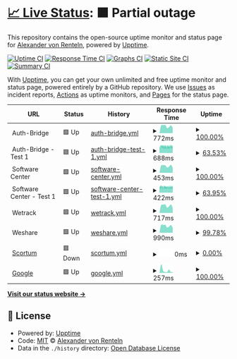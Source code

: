# [📈 Live Status](https://herrphon.github.io/upptime): <!--live status--> **🟧 Partial outage**

This repository contains the open-source uptime monitor and status page for [Alexander von Renteln](https://herrphon.github.io/upptime), powered by [Upptime](https://github.com/upptime/upptime).

[![Uptime CI](https://github.com/herrphon/upptime/workflows/Uptime%20CI/badge.svg)](https://github.com/herrphon/upptime/actions?query=workflow%3A%22Uptime+CI%22)
[![Response Time CI](https://github.com/herrphon/upptime/workflows/Response%20Time%20CI/badge.svg)](https://github.com/herrphon/upptime/actions?query=workflow%3A%22Response+Time+CI%22)
[![Graphs CI](https://github.com/herrphon/upptime/workflows/Graphs%20CI/badge.svg)](https://github.com/herrphon/upptime/actions?query=workflow%3A%22Graphs+CI%22)
[![Static Site CI](https://github.com/herrphon/upptime/workflows/Static%20Site%20CI/badge.svg)](https://github.com/herrphon/upptime/actions?query=workflow%3A%22Static+Site+CI%22)
[![Summary CI](https://github.com/herrphon/upptime/workflows/Summary%20CI/badge.svg)](https://github.com/herrphon/upptime/actions?query=workflow%3A%22Summary+CI%22)

With [Upptime](https://upptime.js.org), you can get your own unlimited and free uptime monitor and status page, powered entirely by a GitHub repository. We use [Issues](https://github.com/herrphon/upptime/issues) as incident reports, [Actions](https://github.com/herrphon/upptime/actions) as uptime monitors, and [Pages](https://herrphon.github.io/upptime) for the status page.

<!--start: status pages-->
<!-- This summary is generated by Upptime (https://github.com/upptime/upptime) -->
<!-- Do not edit this manually, your changes will be overwritten -->
<!-- prettier-ignore -->
| URL | Status | History | Response Time | Uptime |
| --- | ------ | ------- | ------------- | ------ |
| <img alt="" src="https://icons.duckduckgo.com/ip3/null.ico" height="13"> Auth-Bridge | 🟩 Up | [auth-bridge.yml](https://github.com/herrphon/upptime/commits/HEAD/history/auth-bridge.yml) | <details><summary><img alt="Response time graph" src="./graphs/auth-bridge/response-time-week.png" height="20"> 772ms</summary><br><a href="https://upptime.phon.name/history/auth-bridge"><img alt="Response time 571" src="https://img.shields.io/endpoint?url=https%3A%2F%2Fraw.githubusercontent.com%2Fherrphon%2Fupptime%2FHEAD%2Fapi%2Fauth-bridge%2Fresponse-time.json"></a><br><a href="https://upptime.phon.name/history/auth-bridge"><img alt="24-hour response time 607" src="https://img.shields.io/endpoint?url=https%3A%2F%2Fraw.githubusercontent.com%2Fherrphon%2Fupptime%2FHEAD%2Fapi%2Fauth-bridge%2Fresponse-time-day.json"></a><br><a href="https://upptime.phon.name/history/auth-bridge"><img alt="7-day response time 772" src="https://img.shields.io/endpoint?url=https%3A%2F%2Fraw.githubusercontent.com%2Fherrphon%2Fupptime%2FHEAD%2Fapi%2Fauth-bridge%2Fresponse-time-week.json"></a><br><a href="https://upptime.phon.name/history/auth-bridge"><img alt="30-day response time 751" src="https://img.shields.io/endpoint?url=https%3A%2F%2Fraw.githubusercontent.com%2Fherrphon%2Fupptime%2FHEAD%2Fapi%2Fauth-bridge%2Fresponse-time-month.json"></a><br><a href="https://upptime.phon.name/history/auth-bridge"><img alt="1-year response time 603" src="https://img.shields.io/endpoint?url=https%3A%2F%2Fraw.githubusercontent.com%2Fherrphon%2Fupptime%2FHEAD%2Fapi%2Fauth-bridge%2Fresponse-time-year.json"></a></details> | <details><summary><a href="https://upptime.phon.name/history/auth-bridge">100.00%</a></summary><a href="https://upptime.phon.name/history/auth-bridge"><img alt="All-time uptime 97.87%" src="https://img.shields.io/endpoint?url=https%3A%2F%2Fraw.githubusercontent.com%2Fherrphon%2Fupptime%2FHEAD%2Fapi%2Fauth-bridge%2Fuptime.json"></a><br><a href="https://upptime.phon.name/history/auth-bridge"><img alt="24-hour uptime 100.00%" src="https://img.shields.io/endpoint?url=https%3A%2F%2Fraw.githubusercontent.com%2Fherrphon%2Fupptime%2FHEAD%2Fapi%2Fauth-bridge%2Fuptime-day.json"></a><br><a href="https://upptime.phon.name/history/auth-bridge"><img alt="7-day uptime 100.00%" src="https://img.shields.io/endpoint?url=https%3A%2F%2Fraw.githubusercontent.com%2Fherrphon%2Fupptime%2FHEAD%2Fapi%2Fauth-bridge%2Fuptime-week.json"></a><br><a href="https://upptime.phon.name/history/auth-bridge"><img alt="30-day uptime 100.00%" src="https://img.shields.io/endpoint?url=https%3A%2F%2Fraw.githubusercontent.com%2Fherrphon%2Fupptime%2FHEAD%2Fapi%2Fauth-bridge%2Fuptime-month.json"></a><br><a href="https://upptime.phon.name/history/auth-bridge"><img alt="1-year uptime 95.97%" src="https://img.shields.io/endpoint?url=https%3A%2F%2Fraw.githubusercontent.com%2Fherrphon%2Fupptime%2FHEAD%2Fapi%2Fauth-bridge%2Fuptime-year.json"></a></details>
| <img alt="" src="https://icons.duckduckgo.com/ip3/null.ico" height="13"> Auth-Bridge - Test 1 | 🟩 Up | [auth-bridge-test-1.yml](https://github.com/herrphon/upptime/commits/HEAD/history/auth-bridge-test-1.yml) | <details><summary><img alt="Response time graph" src="./graphs/auth-bridge-test-1/response-time-week.png" height="20"> 688ms</summary><br><a href="https://upptime.phon.name/history/auth-bridge-test-1"><img alt="Response time 652" src="https://img.shields.io/endpoint?url=https%3A%2F%2Fraw.githubusercontent.com%2Fherrphon%2Fupptime%2FHEAD%2Fapi%2Fauth-bridge-test-1%2Fresponse-time.json"></a><br><a href="https://upptime.phon.name/history/auth-bridge-test-1"><img alt="24-hour response time 683" src="https://img.shields.io/endpoint?url=https%3A%2F%2Fraw.githubusercontent.com%2Fherrphon%2Fupptime%2FHEAD%2Fapi%2Fauth-bridge-test-1%2Fresponse-time-day.json"></a><br><a href="https://upptime.phon.name/history/auth-bridge-test-1"><img alt="7-day response time 688" src="https://img.shields.io/endpoint?url=https%3A%2F%2Fraw.githubusercontent.com%2Fherrphon%2Fupptime%2FHEAD%2Fapi%2Fauth-bridge-test-1%2Fresponse-time-week.json"></a><br><a href="https://upptime.phon.name/history/auth-bridge-test-1"><img alt="30-day response time 674" src="https://img.shields.io/endpoint?url=https%3A%2F%2Fraw.githubusercontent.com%2Fherrphon%2Fupptime%2FHEAD%2Fapi%2Fauth-bridge-test-1%2Fresponse-time-month.json"></a><br><a href="https://upptime.phon.name/history/auth-bridge-test-1"><img alt="1-year response time 653" src="https://img.shields.io/endpoint?url=https%3A%2F%2Fraw.githubusercontent.com%2Fherrphon%2Fupptime%2FHEAD%2Fapi%2Fauth-bridge-test-1%2Fresponse-time-year.json"></a></details> | <details><summary><a href="https://upptime.phon.name/history/auth-bridge-test-1">63.53%</a></summary><a href="https://upptime.phon.name/history/auth-bridge-test-1"><img alt="All-time uptime 99.65%" src="https://img.shields.io/endpoint?url=https%3A%2F%2Fraw.githubusercontent.com%2Fherrphon%2Fupptime%2FHEAD%2Fapi%2Fauth-bridge-test-1%2Fuptime.json"></a><br><a href="https://upptime.phon.name/history/auth-bridge-test-1"><img alt="24-hour uptime 69.30%" src="https://img.shields.io/endpoint?url=https%3A%2F%2Fraw.githubusercontent.com%2Fherrphon%2Fupptime%2FHEAD%2Fapi%2Fauth-bridge-test-1%2Fuptime-day.json"></a><br><a href="https://upptime.phon.name/history/auth-bridge-test-1"><img alt="7-day uptime 63.53%" src="https://img.shields.io/endpoint?url=https%3A%2F%2Fraw.githubusercontent.com%2Fherrphon%2Fupptime%2FHEAD%2Fapi%2Fauth-bridge-test-1%2Fuptime-week.json"></a><br><a href="https://upptime.phon.name/history/auth-bridge-test-1"><img alt="30-day uptime 91.61%" src="https://img.shields.io/endpoint?url=https%3A%2F%2Fraw.githubusercontent.com%2Fherrphon%2Fupptime%2FHEAD%2Fapi%2Fauth-bridge-test-1%2Fuptime-month.json"></a><br><a href="https://upptime.phon.name/history/auth-bridge-test-1"><img alt="1-year uptime 99.30%" src="https://img.shields.io/endpoint?url=https%3A%2F%2Fraw.githubusercontent.com%2Fherrphon%2Fupptime%2FHEAD%2Fapi%2Fauth-bridge-test-1%2Fuptime-year.json"></a></details>
| <img alt="" src="https://icons.duckduckgo.com/ip3/null.ico" height="13"> Software Center | 🟩 Up | [software-center.yml](https://github.com/herrphon/upptime/commits/HEAD/history/software-center.yml) | <details><summary><img alt="Response time graph" src="./graphs/software-center/response-time-week.png" height="20"> 453ms</summary><br><a href="https://upptime.phon.name/history/software-center"><img alt="Response time 441" src="https://img.shields.io/endpoint?url=https%3A%2F%2Fraw.githubusercontent.com%2Fherrphon%2Fupptime%2FHEAD%2Fapi%2Fsoftware-center%2Fresponse-time.json"></a><br><a href="https://upptime.phon.name/history/software-center"><img alt="24-hour response time 343" src="https://img.shields.io/endpoint?url=https%3A%2F%2Fraw.githubusercontent.com%2Fherrphon%2Fupptime%2FHEAD%2Fapi%2Fsoftware-center%2Fresponse-time-day.json"></a><br><a href="https://upptime.phon.name/history/software-center"><img alt="7-day response time 453" src="https://img.shields.io/endpoint?url=https%3A%2F%2Fraw.githubusercontent.com%2Fherrphon%2Fupptime%2FHEAD%2Fapi%2Fsoftware-center%2Fresponse-time-week.json"></a><br><a href="https://upptime.phon.name/history/software-center"><img alt="30-day response time 445" src="https://img.shields.io/endpoint?url=https%3A%2F%2Fraw.githubusercontent.com%2Fherrphon%2Fupptime%2FHEAD%2Fapi%2Fsoftware-center%2Fresponse-time-month.json"></a><br><a href="https://upptime.phon.name/history/software-center"><img alt="1-year response time 435" src="https://img.shields.io/endpoint?url=https%3A%2F%2Fraw.githubusercontent.com%2Fherrphon%2Fupptime%2FHEAD%2Fapi%2Fsoftware-center%2Fresponse-time-year.json"></a></details> | <details><summary><a href="https://upptime.phon.name/history/software-center">100.00%</a></summary><a href="https://upptime.phon.name/history/software-center"><img alt="All-time uptime 99.92%" src="https://img.shields.io/endpoint?url=https%3A%2F%2Fraw.githubusercontent.com%2Fherrphon%2Fupptime%2FHEAD%2Fapi%2Fsoftware-center%2Fuptime.json"></a><br><a href="https://upptime.phon.name/history/software-center"><img alt="24-hour uptime 100.00%" src="https://img.shields.io/endpoint?url=https%3A%2F%2Fraw.githubusercontent.com%2Fherrphon%2Fupptime%2FHEAD%2Fapi%2Fsoftware-center%2Fuptime-day.json"></a><br><a href="https://upptime.phon.name/history/software-center"><img alt="7-day uptime 100.00%" src="https://img.shields.io/endpoint?url=https%3A%2F%2Fraw.githubusercontent.com%2Fherrphon%2Fupptime%2FHEAD%2Fapi%2Fsoftware-center%2Fuptime-week.json"></a><br><a href="https://upptime.phon.name/history/software-center"><img alt="30-day uptime 100.00%" src="https://img.shields.io/endpoint?url=https%3A%2F%2Fraw.githubusercontent.com%2Fherrphon%2Fupptime%2FHEAD%2Fapi%2Fsoftware-center%2Fuptime-month.json"></a><br><a href="https://upptime.phon.name/history/software-center"><img alt="1-year uptime 99.90%" src="https://img.shields.io/endpoint?url=https%3A%2F%2Fraw.githubusercontent.com%2Fherrphon%2Fupptime%2FHEAD%2Fapi%2Fsoftware-center%2Fuptime-year.json"></a></details>
| <img alt="" src="https://icons.duckduckgo.com/ip3/null.ico" height="13"> Software Center - Test 1 | 🟩 Up | [software-center-test-1.yml](https://github.com/herrphon/upptime/commits/HEAD/history/software-center-test-1.yml) | <details><summary><img alt="Response time graph" src="./graphs/software-center-test-1/response-time-week.png" height="20"> 422ms</summary><br><a href="https://upptime.phon.name/history/software-center-test-1"><img alt="Response time 435" src="https://img.shields.io/endpoint?url=https%3A%2F%2Fraw.githubusercontent.com%2Fherrphon%2Fupptime%2FHEAD%2Fapi%2Fsoftware-center-test-1%2Fresponse-time.json"></a><br><a href="https://upptime.phon.name/history/software-center-test-1"><img alt="24-hour response time 430" src="https://img.shields.io/endpoint?url=https%3A%2F%2Fraw.githubusercontent.com%2Fherrphon%2Fupptime%2FHEAD%2Fapi%2Fsoftware-center-test-1%2Fresponse-time-day.json"></a><br><a href="https://upptime.phon.name/history/software-center-test-1"><img alt="7-day response time 422" src="https://img.shields.io/endpoint?url=https%3A%2F%2Fraw.githubusercontent.com%2Fherrphon%2Fupptime%2FHEAD%2Fapi%2Fsoftware-center-test-1%2Fresponse-time-week.json"></a><br><a href="https://upptime.phon.name/history/software-center-test-1"><img alt="30-day response time 416" src="https://img.shields.io/endpoint?url=https%3A%2F%2Fraw.githubusercontent.com%2Fherrphon%2Fupptime%2FHEAD%2Fapi%2Fsoftware-center-test-1%2Fresponse-time-month.json"></a><br><a href="https://upptime.phon.name/history/software-center-test-1"><img alt="1-year response time 435" src="https://img.shields.io/endpoint?url=https%3A%2F%2Fraw.githubusercontent.com%2Fherrphon%2Fupptime%2FHEAD%2Fapi%2Fsoftware-center-test-1%2Fresponse-time-year.json"></a></details> | <details><summary><a href="https://upptime.phon.name/history/software-center-test-1">63.95%</a></summary><a href="https://upptime.phon.name/history/software-center-test-1"><img alt="All-time uptime 99.66%" src="https://img.shields.io/endpoint?url=https%3A%2F%2Fraw.githubusercontent.com%2Fherrphon%2Fupptime%2FHEAD%2Fapi%2Fsoftware-center-test-1%2Fuptime.json"></a><br><a href="https://upptime.phon.name/history/software-center-test-1"><img alt="24-hour uptime 66.87%" src="https://img.shields.io/endpoint?url=https%3A%2F%2Fraw.githubusercontent.com%2Fherrphon%2Fupptime%2FHEAD%2Fapi%2Fsoftware-center-test-1%2Fuptime-day.json"></a><br><a href="https://upptime.phon.name/history/software-center-test-1"><img alt="7-day uptime 63.95%" src="https://img.shields.io/endpoint?url=https%3A%2F%2Fraw.githubusercontent.com%2Fherrphon%2Fupptime%2FHEAD%2Fapi%2Fsoftware-center-test-1%2Fuptime-week.json"></a><br><a href="https://upptime.phon.name/history/software-center-test-1"><img alt="30-day uptime 91.70%" src="https://img.shields.io/endpoint?url=https%3A%2F%2Fraw.githubusercontent.com%2Fherrphon%2Fupptime%2FHEAD%2Fapi%2Fsoftware-center-test-1%2Fuptime-month.json"></a><br><a href="https://upptime.phon.name/history/software-center-test-1"><img alt="1-year uptime 99.31%" src="https://img.shields.io/endpoint?url=https%3A%2F%2Fraw.githubusercontent.com%2Fherrphon%2Fupptime%2FHEAD%2Fapi%2Fsoftware-center-test-1%2Fuptime-year.json"></a></details>
| <img alt="" src="https://icons.duckduckgo.com/ip3/null.ico" height="13"> Wetrack | 🟩 Up | [wetrack.yml](https://github.com/herrphon/upptime/commits/HEAD/history/wetrack.yml) | <details><summary><img alt="Response time graph" src="./graphs/wetrack/response-time-week.png" height="20"> 717ms</summary><br><a href="https://upptime.phon.name/history/wetrack"><img alt="Response time 699" src="https://img.shields.io/endpoint?url=https%3A%2F%2Fraw.githubusercontent.com%2Fherrphon%2Fupptime%2FHEAD%2Fapi%2Fwetrack%2Fresponse-time.json"></a><br><a href="https://upptime.phon.name/history/wetrack"><img alt="24-hour response time 475" src="https://img.shields.io/endpoint?url=https%3A%2F%2Fraw.githubusercontent.com%2Fherrphon%2Fupptime%2FHEAD%2Fapi%2Fwetrack%2Fresponse-time-day.json"></a><br><a href="https://upptime.phon.name/history/wetrack"><img alt="7-day response time 717" src="https://img.shields.io/endpoint?url=https%3A%2F%2Fraw.githubusercontent.com%2Fherrphon%2Fupptime%2FHEAD%2Fapi%2Fwetrack%2Fresponse-time-week.json"></a><br><a href="https://upptime.phon.name/history/wetrack"><img alt="30-day response time 695" src="https://img.shields.io/endpoint?url=https%3A%2F%2Fraw.githubusercontent.com%2Fherrphon%2Fupptime%2FHEAD%2Fapi%2Fwetrack%2Fresponse-time-month.json"></a><br><a href="https://upptime.phon.name/history/wetrack"><img alt="1-year response time 697" src="https://img.shields.io/endpoint?url=https%3A%2F%2Fraw.githubusercontent.com%2Fherrphon%2Fupptime%2FHEAD%2Fapi%2Fwetrack%2Fresponse-time-year.json"></a></details> | <details><summary><a href="https://upptime.phon.name/history/wetrack">100.00%</a></summary><a href="https://upptime.phon.name/history/wetrack"><img alt="All-time uptime 99.86%" src="https://img.shields.io/endpoint?url=https%3A%2F%2Fraw.githubusercontent.com%2Fherrphon%2Fupptime%2FHEAD%2Fapi%2Fwetrack%2Fuptime.json"></a><br><a href="https://upptime.phon.name/history/wetrack"><img alt="24-hour uptime 100.00%" src="https://img.shields.io/endpoint?url=https%3A%2F%2Fraw.githubusercontent.com%2Fherrphon%2Fupptime%2FHEAD%2Fapi%2Fwetrack%2Fuptime-day.json"></a><br><a href="https://upptime.phon.name/history/wetrack"><img alt="7-day uptime 100.00%" src="https://img.shields.io/endpoint?url=https%3A%2F%2Fraw.githubusercontent.com%2Fherrphon%2Fupptime%2FHEAD%2Fapi%2Fwetrack%2Fuptime-week.json"></a><br><a href="https://upptime.phon.name/history/wetrack"><img alt="30-day uptime 100.00%" src="https://img.shields.io/endpoint?url=https%3A%2F%2Fraw.githubusercontent.com%2Fherrphon%2Fupptime%2FHEAD%2Fapi%2Fwetrack%2Fuptime-month.json"></a><br><a href="https://upptime.phon.name/history/wetrack"><img alt="1-year uptime 99.84%" src="https://img.shields.io/endpoint?url=https%3A%2F%2Fraw.githubusercontent.com%2Fherrphon%2Fupptime%2FHEAD%2Fapi%2Fwetrack%2Fuptime-year.json"></a></details>
| <img alt="" src="https://icons.duckduckgo.com/ip3/null.ico" height="13"> Weshare | 🟩 Up | [weshare.yml](https://github.com/herrphon/upptime/commits/HEAD/history/weshare.yml) | <details><summary><img alt="Response time graph" src="./graphs/weshare/response-time-week.png" height="20"> 990ms</summary><br><a href="https://upptime.phon.name/history/weshare"><img alt="Response time 1161" src="https://img.shields.io/endpoint?url=https%3A%2F%2Fraw.githubusercontent.com%2Fherrphon%2Fupptime%2FHEAD%2Fapi%2Fweshare%2Fresponse-time.json"></a><br><a href="https://upptime.phon.name/history/weshare"><img alt="24-hour response time 1078" src="https://img.shields.io/endpoint?url=https%3A%2F%2Fraw.githubusercontent.com%2Fherrphon%2Fupptime%2FHEAD%2Fapi%2Fweshare%2Fresponse-time-day.json"></a><br><a href="https://upptime.phon.name/history/weshare"><img alt="7-day response time 990" src="https://img.shields.io/endpoint?url=https%3A%2F%2Fraw.githubusercontent.com%2Fherrphon%2Fupptime%2FHEAD%2Fapi%2Fweshare%2Fresponse-time-week.json"></a><br><a href="https://upptime.phon.name/history/weshare"><img alt="30-day response time 950" src="https://img.shields.io/endpoint?url=https%3A%2F%2Fraw.githubusercontent.com%2Fherrphon%2Fupptime%2FHEAD%2Fapi%2Fweshare%2Fresponse-time-month.json"></a><br><a href="https://upptime.phon.name/history/weshare"><img alt="1-year response time 1163" src="https://img.shields.io/endpoint?url=https%3A%2F%2Fraw.githubusercontent.com%2Fherrphon%2Fupptime%2FHEAD%2Fapi%2Fweshare%2Fresponse-time-year.json"></a></details> | <details><summary><a href="https://upptime.phon.name/history/weshare">99.78%</a></summary><a href="https://upptime.phon.name/history/weshare"><img alt="All-time uptime 99.79%" src="https://img.shields.io/endpoint?url=https%3A%2F%2Fraw.githubusercontent.com%2Fherrphon%2Fupptime%2FHEAD%2Fapi%2Fweshare%2Fuptime.json"></a><br><a href="https://upptime.phon.name/history/weshare"><img alt="24-hour uptime 98.45%" src="https://img.shields.io/endpoint?url=https%3A%2F%2Fraw.githubusercontent.com%2Fherrphon%2Fupptime%2FHEAD%2Fapi%2Fweshare%2Fuptime-day.json"></a><br><a href="https://upptime.phon.name/history/weshare"><img alt="7-day uptime 99.78%" src="https://img.shields.io/endpoint?url=https%3A%2F%2Fraw.githubusercontent.com%2Fherrphon%2Fupptime%2FHEAD%2Fapi%2Fweshare%2Fuptime-week.json"></a><br><a href="https://upptime.phon.name/history/weshare"><img alt="30-day uptime 99.95%" src="https://img.shields.io/endpoint?url=https%3A%2F%2Fraw.githubusercontent.com%2Fherrphon%2Fupptime%2FHEAD%2Fapi%2Fweshare%2Fuptime-month.json"></a><br><a href="https://upptime.phon.name/history/weshare"><img alt="1-year uptime 99.76%" src="https://img.shields.io/endpoint?url=https%3A%2F%2Fraw.githubusercontent.com%2Fherrphon%2Fupptime%2FHEAD%2Fapi%2Fweshare%2Fuptime-year.json"></a></details>
| <img alt="" src="https://icons.duckduckgo.com/ip3/scortum.com.ico" height="13"> [Scortum](https://scortum.com) | 🟥 Down | [scortum.yml](https://github.com/herrphon/upptime/commits/HEAD/history/scortum.yml) | <details><summary><img alt="Response time graph" src="./graphs/scortum/response-time-week.png" height="20"> 0ms</summary><br><a href="https://upptime.phon.name/history/scortum"><img alt="Response time 0" src="https://img.shields.io/endpoint?url=https%3A%2F%2Fraw.githubusercontent.com%2Fherrphon%2Fupptime%2FHEAD%2Fapi%2Fscortum%2Fresponse-time.json"></a><br><a href="https://upptime.phon.name/history/scortum"><img alt="24-hour response time 0" src="https://img.shields.io/endpoint?url=https%3A%2F%2Fraw.githubusercontent.com%2Fherrphon%2Fupptime%2FHEAD%2Fapi%2Fscortum%2Fresponse-time-day.json"></a><br><a href="https://upptime.phon.name/history/scortum"><img alt="7-day response time 0" src="https://img.shields.io/endpoint?url=https%3A%2F%2Fraw.githubusercontent.com%2Fherrphon%2Fupptime%2FHEAD%2Fapi%2Fscortum%2Fresponse-time-week.json"></a><br><a href="https://upptime.phon.name/history/scortum"><img alt="30-day response time 0" src="https://img.shields.io/endpoint?url=https%3A%2F%2Fraw.githubusercontent.com%2Fherrphon%2Fupptime%2FHEAD%2Fapi%2Fscortum%2Fresponse-time-month.json"></a><br><a href="https://upptime.phon.name/history/scortum"><img alt="1-year response time 0" src="https://img.shields.io/endpoint?url=https%3A%2F%2Fraw.githubusercontent.com%2Fherrphon%2Fupptime%2FHEAD%2Fapi%2Fscortum%2Fresponse-time-year.json"></a></details> | <details><summary><a href="https://upptime.phon.name/history/scortum">0.00%</a></summary><a href="https://upptime.phon.name/history/scortum"><img alt="All-time uptime 0.00%" src="https://img.shields.io/endpoint?url=https%3A%2F%2Fraw.githubusercontent.com%2Fherrphon%2Fupptime%2FHEAD%2Fapi%2Fscortum%2Fuptime.json"></a><br><a href="https://upptime.phon.name/history/scortum"><img alt="24-hour uptime 0.00%" src="https://img.shields.io/endpoint?url=https%3A%2F%2Fraw.githubusercontent.com%2Fherrphon%2Fupptime%2FHEAD%2Fapi%2Fscortum%2Fuptime-day.json"></a><br><a href="https://upptime.phon.name/history/scortum"><img alt="7-day uptime 0.00%" src="https://img.shields.io/endpoint?url=https%3A%2F%2Fraw.githubusercontent.com%2Fherrphon%2Fupptime%2FHEAD%2Fapi%2Fscortum%2Fuptime-week.json"></a><br><a href="https://upptime.phon.name/history/scortum"><img alt="30-day uptime 1.38%" src="https://img.shields.io/endpoint?url=https%3A%2F%2Fraw.githubusercontent.com%2Fherrphon%2Fupptime%2FHEAD%2Fapi%2Fscortum%2Fuptime-month.json"></a><br><a href="https://upptime.phon.name/history/scortum"><img alt="1-year uptime 0.00%" src="https://img.shields.io/endpoint?url=https%3A%2F%2Fraw.githubusercontent.com%2Fherrphon%2Fupptime%2FHEAD%2Fapi%2Fscortum%2Fuptime-year.json"></a></details>
| <img alt="" src="https://www.google.com/favicon.ico" height="13"> [Google](https://www.google.com) | 🟩 Up | [google.yml](https://github.com/herrphon/upptime/commits/HEAD/history/google.yml) | <details><summary><img alt="Response time graph" src="./graphs/google/response-time-week.png" height="20"> 257ms</summary><br><a href="https://upptime.phon.name/history/google"><img alt="Response time 109" src="https://img.shields.io/endpoint?url=https%3A%2F%2Fraw.githubusercontent.com%2Fherrphon%2Fupptime%2FHEAD%2Fapi%2Fgoogle%2Fresponse-time.json"></a><br><a href="https://upptime.phon.name/history/google"><img alt="24-hour response time 72" src="https://img.shields.io/endpoint?url=https%3A%2F%2Fraw.githubusercontent.com%2Fherrphon%2Fupptime%2FHEAD%2Fapi%2Fgoogle%2Fresponse-time-day.json"></a><br><a href="https://upptime.phon.name/history/google"><img alt="7-day response time 257" src="https://img.shields.io/endpoint?url=https%3A%2F%2Fraw.githubusercontent.com%2Fherrphon%2Fupptime%2FHEAD%2Fapi%2Fgoogle%2Fresponse-time-week.json"></a><br><a href="https://upptime.phon.name/history/google"><img alt="30-day response time 170" src="https://img.shields.io/endpoint?url=https%3A%2F%2Fraw.githubusercontent.com%2Fherrphon%2Fupptime%2FHEAD%2Fapi%2Fgoogle%2Fresponse-time-month.json"></a><br><a href="https://upptime.phon.name/history/google"><img alt="1-year response time 112" src="https://img.shields.io/endpoint?url=https%3A%2F%2Fraw.githubusercontent.com%2Fherrphon%2Fupptime%2FHEAD%2Fapi%2Fgoogle%2Fresponse-time-year.json"></a></details> | <details><summary><a href="https://upptime.phon.name/history/google">100.00%</a></summary><a href="https://upptime.phon.name/history/google"><img alt="All-time uptime 100.00%" src="https://img.shields.io/endpoint?url=https%3A%2F%2Fraw.githubusercontent.com%2Fherrphon%2Fupptime%2FHEAD%2Fapi%2Fgoogle%2Fuptime.json"></a><br><a href="https://upptime.phon.name/history/google"><img alt="24-hour uptime 100.00%" src="https://img.shields.io/endpoint?url=https%3A%2F%2Fraw.githubusercontent.com%2Fherrphon%2Fupptime%2FHEAD%2Fapi%2Fgoogle%2Fuptime-day.json"></a><br><a href="https://upptime.phon.name/history/google"><img alt="7-day uptime 100.00%" src="https://img.shields.io/endpoint?url=https%3A%2F%2Fraw.githubusercontent.com%2Fherrphon%2Fupptime%2FHEAD%2Fapi%2Fgoogle%2Fuptime-week.json"></a><br><a href="https://upptime.phon.name/history/google"><img alt="30-day uptime 100.00%" src="https://img.shields.io/endpoint?url=https%3A%2F%2Fraw.githubusercontent.com%2Fherrphon%2Fupptime%2FHEAD%2Fapi%2Fgoogle%2Fuptime-month.json"></a><br><a href="https://upptime.phon.name/history/google"><img alt="1-year uptime 100.00%" src="https://img.shields.io/endpoint?url=https%3A%2F%2Fraw.githubusercontent.com%2Fherrphon%2Fupptime%2FHEAD%2Fapi%2Fgoogle%2Fuptime-year.json"></a></details>

<!--end: status pages-->

[**Visit our status website →**](https://herrphon.github.io/upptime)

## 📄 License

- Powered by: [Upptime](https://github.com/upptime/upptime)
- Code: [MIT](./LICENSE) © [Alexander von Renteln](https://herrphon.github.io/upptime)
- Data in the `./history` directory: [Open Database License](https://opendatacommons.org/licenses/odbl/1-0/)

